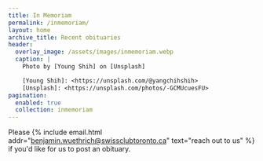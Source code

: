 ```yaml
---
title: In Memoriam
permalink: /inmemoriam/
layout: home
archive_title: Recent obituaries
header:
  overlay_image: /assets/images/inmemoriam.webp
  caption: |
    Photo by [Young Shih] on [Unsplash]

    [Young Shih]: <https://unsplash.com/@yangchihshih>
    [Unsplash]: <https://unsplash.com/photos/-GCMUcuesFU>
pagination:
  enabled: true
  collection: inmemoriam
---
```


Please {% include email.html addr="benjamin.wuethrich@swissclubtoronto.ca"
text="reach out to us" %} if you'd like for us to post an obituary.
